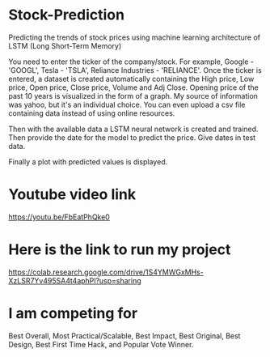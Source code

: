 # Stock-Prediction
Predicting the trends of stock prices using machine learning architecture of LSTM (Long Short-Term Memory)

You need to enter the ticker of the company/stock. For example, Google - 'GOOGL', Tesla - 'TSLA', Reliance Industries - 'RELIANCE'. Once the ticker is entered, a dataset is created automatically containing the High price, Low price, Open price, Close price, Volume and Adj Close. Opening price of the past 10 years is visualized in the form of a graph. My source of information was yahoo, but it's an individual choice. You can even upload a csv file containing data instead of using online resources.

Then with the available data a LSTM neural network is created and trained. 
Then provide the date for the model to predict the price.
Give dates in test data.

Finally a plot with predicted values is displayed.

# Youtube video link
https://youtu.be/FbEatPhQke0

# Here is the link to run my project
https://colab.research.google.com/drive/1S4YMWGxMHs-XzLSR7Yv495SA4t4aphPl?usp=sharing

# I am competing for 
Best Overall, Most Practical/Scalable, Best Impact, Best Original, Best Design, Best First Time Hack, and Popular Vote Winner.
